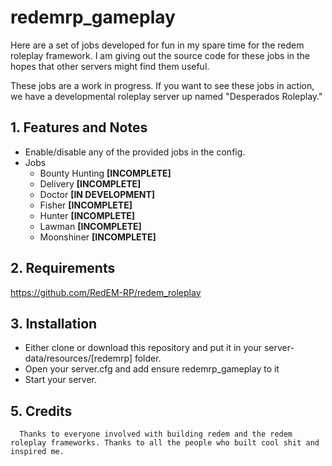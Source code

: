 

# redemrp_gameplay
Here are a set of jobs developed for fun in my spare time for the redem roleplay framework. I am giving out the source code for these jobs in the hopes that other servers might find them useful.

These jobs are a work in progress. If you want to see these jobs in action, we have a developmental roleplay server up named "Desperados Roleplay."

## 1. Features and Notes
* Enable/disable any of the provided jobs in the config.
* Jobs  
  * Bounty Hunting **[INCOMPLETE]**
  * Delivery **[INCOMPLETE]**
  * Doctor **[IN DEVELOPMENT]**
  * Fisher **[INCOMPLETE]**
  * Hunter **[INCOMPLETE]**
  * Lawman **[INCOMPLETE]**
  * Moonshiner **[INCOMPLETE]**
   
 ## 2. Requirements
 
 https://github.com/RedEM-RP/redem_roleplay
  
 ## 3. Installation
 * Either clone or download this repository and put it in your server-data/resources/[redemrp] folder.
 * Open your server.cfg and add ensure redemrp_gameplay to it
 * Start your server.
 
 ## 5. Credits
      Thanks to everyone involved with building redem and the redem roleplay frameworks. Thanks to all the people who built cool shit and inspired me. 
